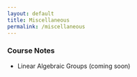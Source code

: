 ```yaml
---
layout: default
title: Miscellaneous
permalink: /miscellaneous
---
```



### Course Notes
- Linear Algebraic Groups (coming soon)



<!--- - [Classical Music Pieces](blog/classical-music-pieces) 
- [Books and Essays](blog/books-and-essays)
- [Films and Games](blog/films-and-games)

### Links
- [Blogs and Websites](blog/blogs-and-websites)

-->
